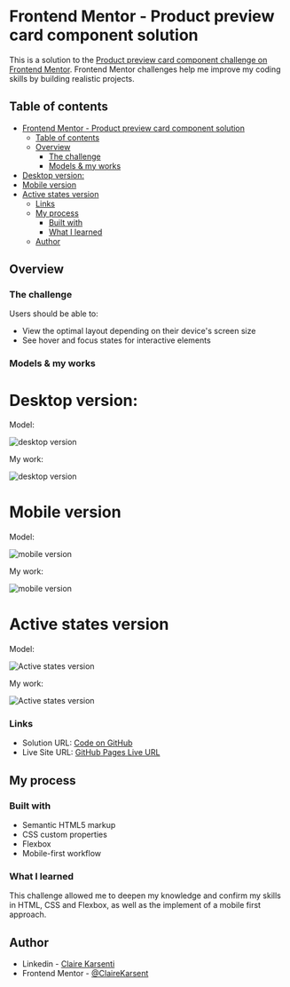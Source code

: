 # Frontend Mentor - Product preview card component solution

This is a solution to the [Product preview card component challenge on Frontend Mentor](https://www.frontendmentor.io/challenges/product-preview-card-component-GO7UmttRfa).
Frontend Mentor challenges help me improve my coding skills by building realistic projects.

## Table of contents

- [Frontend Mentor - Product preview card component solution](#frontend-mentor---product-preview-card-component-solution)
  - [Table of contents](#table-of-contents)
  - [Overview](#overview)
    - [The challenge](#the-challenge)
    - [Models & my works](#models--my-works)
- [Desktop version:](#desktop-version)
- [Mobile version](#mobile-version)
- [Active states version](#active-states-version)
    - [Links](#links)
  - [My process](#my-process)
    - [Built with](#built-with)
    - [What I learned](#what-i-learned)
  - [Author](#author)

## Overview

### The challenge

Users should be able to:

- View the optimal layout depending on their device's screen size
- See hover and focus states for interactive elements

### Models & my works

# Desktop version:

Model:

![desktop version](/assets/design/desktop-design.jpg)

My work:

![desktop version](/assets/my-work/my-work-desktop-version.png)

# Mobile version

Model:

![mobile version](/assets/design/mobile-design.jpg)

My work:

![mobile version](/assets/my-work/my-work-mobile-version.png)

# Active states version

Model:

![Active states version](/assets/design/active-states.jpg)

My work:

![Active states version](/assets/my-work/my-work-active-states-version.png)

### Links

- Solution URL: [Code on GitHub](https://github.com/ClaireKarsenti/Frontend-Mentor-Solution-Product-Preview-Card-Component)
- Live Site URL: [GitHub Pages Live URL](https://clairekarsenti.github.io/Frontend-Mentor-Solution-Product-Preview-Card-Component/)

## My process

### Built with

- Semantic HTML5 markup
- CSS custom properties
- Flexbox
- Mobile-first workflow

### What I learned

This challenge allowed me to deepen my knowledge and confirm my skills in HTML, CSS and Flexbox, as well as the implement of a mobile first approach.

## Author

- Linkedin - [Claire Karsenti](https://www.linkedin.com/in/claire-karsenti/)
- Frontend Mentor - [@ClaireKarsent](https://www.frontendmentor.io/profile/ClaireKarsenti)

